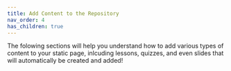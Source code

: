 ```yaml
---
title: Add Content to the Repository
nav_order: 4
has_children: true
---
```


The folowing sections will help you understand how to add various types of content to your static page, inlcuding lessons, quizzes, and even slides that will automatically be created and added! 